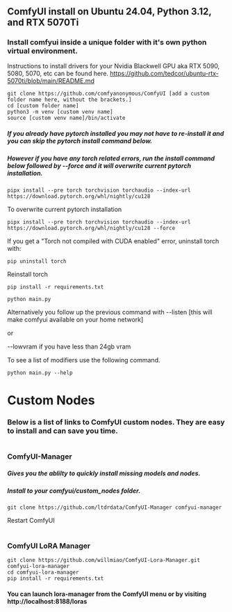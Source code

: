#
## ComfyUI install on Ubuntu 24.04, Python 3.12, and RTX 5070Ti
### Install comfyui inside a unique folder with it's own python virtual environment.
Instructions to install drivers for your Nvidia Blackwell GPU aka RTX 5090, 5080, 5070, etc can be found here.
https://github.com/tedcor/ubuntu-rtx-5070ti/blob/main/README.md

```
git clone https://github.com/comfyanonymous/ComfyUI [add a custom folder name here, without the brackets.]
cd [custom folder name]
python3 -m venv [custom venv name]
source [custom venv name]/bin/activate
```
##### If you already have pytorch installed you may not have to re-install it and you can skip the pytorch install command below.
##### However if you have any torch related errors, run the install command below followed by --force and it will overwrite current pytorch installation.
```
pipx install --pre torch torchvision torchaudio --index-url https://download.pytorch.org/whl/nightly/cu128
```
To overwrite current pytorch installation
```
pipx install --pre torch torchvision torchaudio --index-url https://download.pytorch.org/whl/nightly/cu128 --force
```

If you get a "Torch not compiled with CUDA enabled" error, uninstall torch with:
```
pip uninstall torch
```
Reinstall torch
```
pip install -r requirements.txt

python main.py
```
Alternatively you follow up the previous command with --listen [this will make comfyui available on your home network]

or

--lowvram if you have less than 24gb vram

To see a list of modifiers use the following command.
```
python main.py --help
```
#
# Custom Nodes
### Below is a list of links to ComfyUI custom nodes. They are easy to install and can save you time.
#
### ComfyUI-Manager

##### Gives you the ablilty to quickly install missing models and nodes.
##### Install to your comfyui/custom_nodes folder.
```
git clone https://github.com/ltdrdata/ComfyUI-Manager comfyui-manager
```
Restart ComfyUI
#
### ComfyUI LoRA Manager
```
git clone https://github.com/willmiao/ComfyUI-Lora-Manager.git comfyui-lora-manager
cd comfyui-lora-manager
pip install -r requirements.txt
```
#### You can launch lora-manager from the ComfyUI menu or by visiting http://localhost:8188/loras
#
